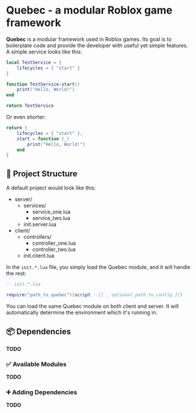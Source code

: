 # Quebec - a modular Roblox game framework

**Quebec** is a modular framework used in Roblox games. Its goal is to boilerplate code and provide the developer with useful yet simple features. A simple service looks like this:

```lua
local TestService = {
    lifecycles = { "start" }
}

function TestService:start()
    print("Hello, World!")
end

return TestService
```

Or even shorter:

```lua
return {
    lifecycles = { "start" },
    start = function (_)
        print("Hello, World!")
    end
}
```

## 📁 Project Structure

A default project would look like this:

-   server/
    -   services/
        -   service_one.lua
        -   service_two.lua
    -   init.server.lua
-   client/
    -   controllers/
        -   controller_one.lua
        -   controller_two.lua
    -   init.client.lua

In the `init.*.lua` file, you simply load the Quebec module, and it will handle the rest:

```lua
-- init.*.lua

require("path_to_quebec")(script --[[ , optional_path_to_config ]])
```

You can load the same Quebec module on both client and server. It will automatically determine the environment which it's running in.

## 📦 Dependencies

**TODO**

### ✅ Available Modules

**TODO**

### ➕ Adding Dependencies

**TODO**

